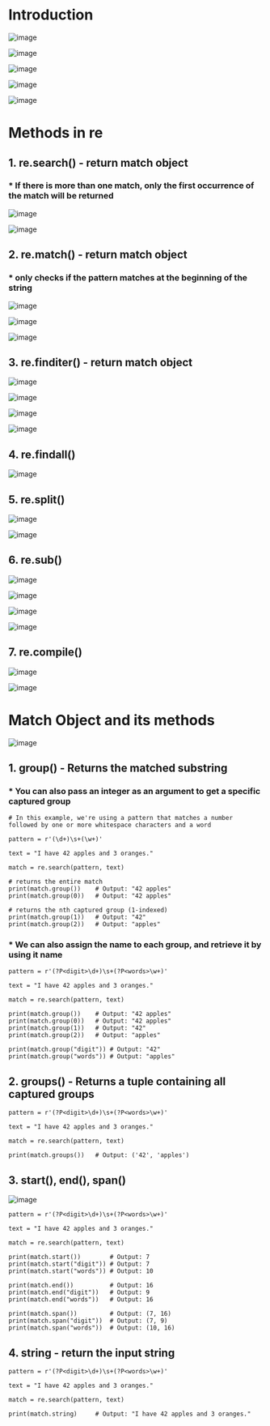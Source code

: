# Introduction

![image](https://user-images.githubusercontent.com/60442877/227833271-35f0be93-ed46-4c16-85d9-9d6a98667d35.png)

![image](https://user-images.githubusercontent.com/60442877/227833070-d113a7c4-7adf-403f-bf9f-a88ff3e81d6a.png)

![image](https://user-images.githubusercontent.com/60442877/227834679-ec6472be-060c-4759-80c0-d84e4ae32c12.png)

![image](https://user-images.githubusercontent.com/60442877/227835461-a093683e-2621-4f82-8725-0189d50f0ca5.png)

![image](https://user-images.githubusercontent.com/60442877/227835742-1253f0ee-7ba7-4c48-82d8-870ec73e6f1d.png)

# Methods in re

## 1. re.search() - return match object

### * If there is more than one match, only the first occurrence of the match will be returned

![image](https://user-images.githubusercontent.com/60442877/227834272-c019919b-ab37-4db8-bb33-a3a8a14a3330.png)

![image](https://user-images.githubusercontent.com/60442877/227834297-f118b93f-7c7b-4d8e-8b45-a6409eab615f.png)

## 2. re.match() - return match object

### * only checks if the pattern matches at the beginning of the string

![image](https://user-images.githubusercontent.com/60442877/227839159-5b089646-fc57-4156-b7e1-3fdf4515cd03.png)

![image](https://user-images.githubusercontent.com/60442877/227839181-19a1ab97-d136-4660-95a8-5ca5c2986a00.png)

![image](https://user-images.githubusercontent.com/60442877/227839229-bd93892e-da11-4afb-a4e4-c883904d6b51.png)

## 3. re.finditer() - return match object

![image](https://user-images.githubusercontent.com/60442877/228116135-fc7e511b-3441-47a7-a18c-dd7b6fb17fa5.png)

![image](https://user-images.githubusercontent.com/60442877/228116354-88776e23-cad6-4f8f-915b-39d0b66f3cdc.png)

![image](https://user-images.githubusercontent.com/60442877/228116483-0272b5f3-f04b-4a6c-b2e7-c18cfd85df69.png)

![image](https://user-images.githubusercontent.com/60442877/228116501-c66e6713-af32-46a8-afba-b30142c90428.png)


## 4. re.findall()

![image](https://user-images.githubusercontent.com/60442877/227837071-c7410b33-0fdc-46f0-9ead-8326fb400d31.png)

## 5. re.split()

![image](https://user-images.githubusercontent.com/60442877/227837451-534657e3-83eb-4b60-badc-a3b195245573.png)

![image](https://user-images.githubusercontent.com/60442877/227837468-f0bbe21c-fc7c-4350-a8d7-c79a46bb7b62.png)

## 6. re.sub()

![image](https://user-images.githubusercontent.com/60442877/227838385-20fff413-9a50-474d-93ce-cc6cbb9bb9cd.png)

![image](https://user-images.githubusercontent.com/60442877/227838409-d2914a9f-4ec3-480e-bdbd-634b7e040966.png)

![image](https://user-images.githubusercontent.com/60442877/227838431-b71b2ca7-23b7-487c-aa4f-cc7abbf2d8f5.png)

![image](https://user-images.githubusercontent.com/60442877/227838450-69319b82-f244-45b4-adf7-72cd9dc9e610.png)

## 7. re.compile()

![image](https://user-images.githubusercontent.com/60442877/228106291-51ff6327-18cc-402c-b358-493b8532cb57.png)

![image](https://user-images.githubusercontent.com/60442877/228106315-37c3a068-e95a-44f4-8b3c-a662872bed45.png)


# Match Object and its methods

![image](https://user-images.githubusercontent.com/60442877/228101400-71eb7d16-83b9-4e17-9587-a8215522e8d7.png)

## 1. group() - Returns the matched substring

### * You can also pass an integer as an argument to get a specific captured group

    # In this example, we're using a pattern that matches a number followed by one or more whitespace characters and a word
    
    pattern = r'(\d+)\s+(\w+)'
    
    text = "I have 42 apples and 3 oranges."
    
    match = re.search(pattern, text)
    
    # returns the entire match
    print(match.group())    # Output: "42 apples"
    print(match.group(0))   # Output: "42 apples"
    
    # returns the nth captured group (1-indexed)
    print(match.group(1))   # Output: "42"
    print(match.group(2))   # Output: "apples"
    
### * We can also assign the name to each group, and retrieve it by using it name
    
    pattern = r'(?P<digit>\d+)\s+(?P<words>\w+)'
    
    text = "I have 42 apples and 3 oranges."
    
    match = re.search(pattern, text)
    
    print(match.group())    # Output: "42 apples"
    print(match.group(0))   # Output: "42 apples"
    print(match.group(1))   # Output: "42"
    print(match.group(2))   # Output: "apples"
    
    print(match.group("digit")) # Output: "42"
    print(match.group("words")) # Output: "apples"
    

## 2. groups() - Returns a tuple containing all captured groups
    
    pattern = r'(?P<digit>\d+)\s+(?P<words>\w+)'
    
    text = "I have 42 apples and 3 oranges."
    
    match = re.search(pattern, text)

    print(match.groups())   # Output: ('42', 'apples')


## 3. start(), end(), span()

![image](https://user-images.githubusercontent.com/60442877/228103439-735645c0-2eff-4297-8ba6-64de93847313.png)

    pattern = r'(?P<digit>\d+)\s+(?P<words>\w+)'
    
    text = "I have 42 apples and 3 oranges."
    
    match = re.search(pattern, text)

    print(match.start())        # Output: 7
    print(match.start("digit")) # Output: 7
    print(match.start("words")) # Output: 10
    
    print(match.end())          # Output: 16
    print(match.end("digit"))   # Output: 9
    print(match.end("words"))   # Output: 16
    
    print(match.span())         # Output: (7, 16)
    print(match.span("digit"))  # Output: (7, 9)
    print(match.span("words"))  # Output: (10, 16)

## 4. string - return the input string

    pattern = r'(?P<digit>\d+)\s+(?P<words>\w+)'
    
    text = "I have 42 apples and 3 oranges."
    
    match = re.search(pattern, text)
    
    print(match.string)     # Output: "I have 42 apples and 3 oranges."
